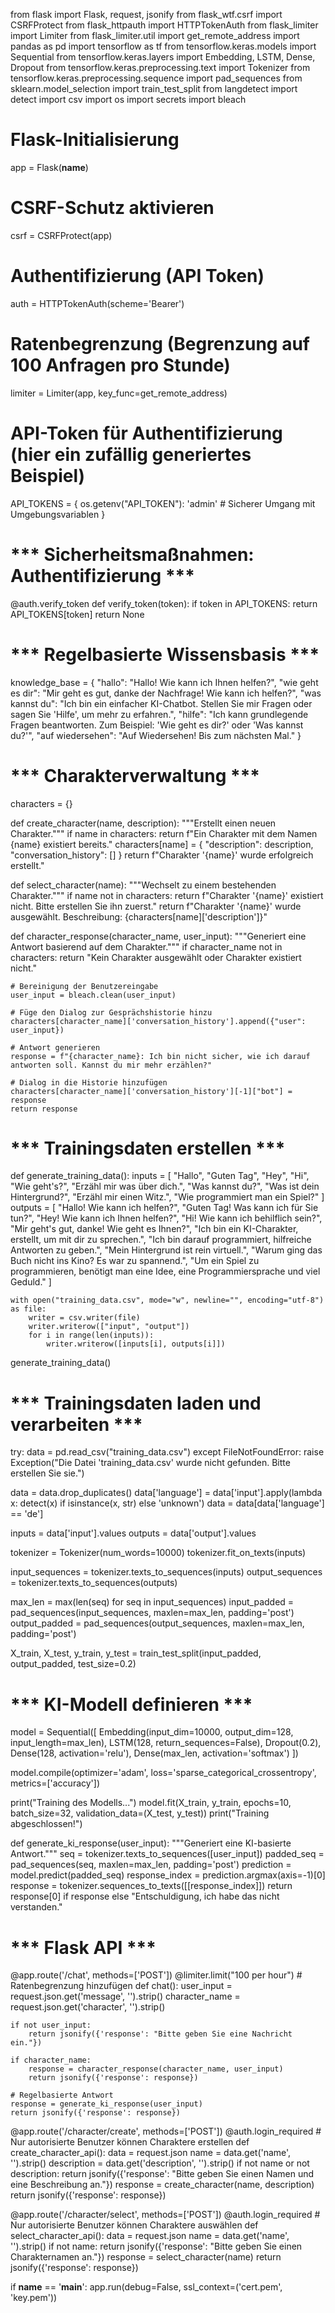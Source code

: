 from flask import Flask, request, jsonify
from flask_wtf.csrf import CSRFProtect
from flask_httpauth import HTTPTokenAuth
from flask_limiter import Limiter
from flask_limiter.util import get_remote_address
import pandas as pd
import tensorflow as tf
from tensorflow.keras.models import Sequential
from tensorflow.keras.layers import Embedding, LSTM, Dense, Dropout
from tensorflow.keras.preprocessing.text import Tokenizer
from tensorflow.keras.preprocessing.sequence import pad_sequences
from sklearn.model_selection import train_test_split
from langdetect import detect
import csv
import os
import secrets
import bleach

# Flask-Initialisierung
app = Flask(__name__)

# CSRF-Schutz aktivieren
csrf = CSRFProtect(app)

# Authentifizierung (API Token)
auth = HTTPTokenAuth(scheme='Bearer')

# Ratenbegrenzung (Begrenzung auf 100 Anfragen pro Stunde)
limiter = Limiter(app, key_func=get_remote_address)

# API-Token für Authentifizierung (hier ein zufällig generiertes Beispiel)
API_TOKENS = {
    os.getenv("API_TOKEN"): 'admin'  # Sicherer Umgang mit Umgebungsvariablen
}

# *** Sicherheitsmaßnahmen: Authentifizierung ***
@auth.verify_token
def verify_token(token):
    if token in API_TOKENS:
        return API_TOKENS[token]
    return None

# *** Regelbasierte Wissensbasis ***
knowledge_base = {
    "hallo": "Hallo! Wie kann ich Ihnen helfen?",
    "wie geht es dir": "Mir geht es gut, danke der Nachfrage! Wie kann ich helfen?",
    "was kannst du": "Ich bin ein einfacher KI-Chatbot. Stellen Sie mir Fragen oder sagen Sie 'Hilfe', um mehr zu erfahren.",
    "hilfe": "Ich kann grundlegende Fragen beantworten. Zum Beispiel: 'Wie geht es dir?' oder 'Was kannst du?'",
    "auf wiedersehen": "Auf Wiedersehen! Bis zum nächsten Mal."
}

# *** Charakterverwaltung ***
characters = {}

def create_character(name, description):
    """Erstellt einen neuen Charakter."""
    if name in characters:
        return f"Ein Charakter mit dem Namen {name} existiert bereits."
    characters[name] = {
        "description": description,
        "conversation_history": []
    }
    return f"Charakter '{name}' wurde erfolgreich erstellt."

def select_character(name):
    """Wechselt zu einem bestehenden Charakter."""
    if name not in characters:
        return f"Charakter '{name}' existiert nicht. Bitte erstellen Sie ihn zuerst."
    return f"Charakter '{name}' wurde ausgewählt. Beschreibung: {characters[name]['description']}"

def character_response(character_name, user_input):
    """Generiert eine Antwort basierend auf dem Charakter."""
    if character_name not in characters:
        return "Kein Charakter ausgewählt oder Charakter existiert nicht."
    
    # Bereinigung der Benutzereingabe
    user_input = bleach.clean(user_input)

    # Füge den Dialog zur Gesprächshistorie hinzu
    characters[character_name]['conversation_history'].append({"user": user_input})
    
    # Antwort generieren
    response = f"{character_name}: Ich bin nicht sicher, wie ich darauf antworten soll. Kannst du mir mehr erzählen?"
    
    # Dialog in die Historie hinzufügen
    characters[character_name]['conversation_history'][-1]["bot"] = response
    return response

# *** Trainingsdaten erstellen ***
def generate_training_data():
    inputs = [
        "Hallo", "Guten Tag", "Hey", "Hi", "Wie geht's?",
        "Erzähl mir was über dich.", "Was kannst du?", "Was ist dein Hintergrund?",
        "Erzähl mir einen Witz.", "Wie programmiert man ein Spiel?"
    ]
    outputs = [
        "Hallo! Wie kann ich helfen?", "Guten Tag! Was kann ich für Sie tun?",
        "Hey! Wie kann ich Ihnen helfen?", "Hi! Wie kann ich behilflich sein?",
        "Mir geht's gut, danke! Wie geht es Ihnen?",
        "Ich bin ein KI-Charakter, erstellt, um mit dir zu sprechen.",
        "Ich bin darauf programmiert, hilfreiche Antworten zu geben.",
        "Mein Hintergrund ist rein virtuell.",
        "Warum ging das Buch nicht ins Kino? Es war zu spannend.",
        "Um ein Spiel zu programmieren, benötigt man eine Idee, eine Programmiersprache und viel Geduld."
    ]

    with open("training_data.csv", mode="w", newline="", encoding="utf-8") as file:
        writer = csv.writer(file)
        writer.writerow(["input", "output"])
        for i in range(len(inputs)):
            writer.writerow([inputs[i], outputs[i]])

generate_training_data()

# *** Trainingsdaten laden und verarbeiten ***
try:
    data = pd.read_csv("training_data.csv")
except FileNotFoundError:
    raise Exception("Die Datei 'training_data.csv' wurde nicht gefunden. Bitte erstellen Sie sie.")

data = data.drop_duplicates()
data['language'] = data['input'].apply(lambda x: detect(x) if isinstance(x, str) else 'unknown')
data = data[data['language'] == 'de']

inputs = data['input'].values
outputs = data['output'].values

tokenizer = Tokenizer(num_words=10000)
tokenizer.fit_on_texts(inputs)

input_sequences = tokenizer.texts_to_sequences(inputs)
output_sequences = tokenizer.texts_to_sequences(outputs)

max_len = max(len(seq) for seq in input_sequences)
input_padded = pad_sequences(input_sequences, maxlen=max_len, padding='post')
output_padded = pad_sequences(output_sequences, maxlen=max_len, padding='post')

X_train, X_test, y_train, y_test = train_test_split(input_padded, output_padded, test_size=0.2)

# *** KI-Modell definieren ***
model = Sequential([
    Embedding(input_dim=10000, output_dim=128, input_length=max_len),
    LSTM(128, return_sequences=False),
    Dropout(0.2),
    Dense(128, activation='relu'),
    Dense(max_len, activation='softmax')
])

model.compile(optimizer='adam', loss='sparse_categorical_crossentropy', metrics=['accuracy'])

print("Training des Modells...")
model.fit(X_train, y_train, epochs=10, batch_size=32, validation_data=(X_test, y_test))
print("Training abgeschlossen!")

def generate_ki_response(user_input):
    """Generiert eine KI-basierte Antwort."""
    seq = tokenizer.texts_to_sequences([user_input])
    padded_seq = pad_sequences(seq, maxlen=max_len, padding='post')
    prediction = model.predict(padded_seq)
    response_index = prediction.argmax(axis=-1)[0]
    response = tokenizer.sequences_to_texts([[response_index]])
    return response[0] if response else "Entschuldigung, ich habe das nicht verstanden."

# *** Flask API ***
@app.route('/chat', methods=['POST'])
@limiter.limit("100 per hour")  # Ratenbegrenzung hinzufügen
def chat():
    user_input = request.json.get('message', '').strip()
    character_name = request.json.get('character', '').strip()
    
    if not user_input:
        return jsonify({'response': "Bitte geben Sie eine Nachricht ein."})

    if character_name:
        response = character_response(character_name, user_input)
        return jsonify({'response': response})
    
    # Regelbasierte Antwort
    response = generate_ki_response(user_input)
    return jsonify({'response': response})

@app.route('/character/create', methods=['POST'])
@auth.login_required  # Nur autorisierte Benutzer können Charaktere erstellen
def create_character_api():
    data = request.json
    name = data.get('name', '').strip()
    description = data.get('description', '').strip()
    if not name or not description:
        return jsonify({'response': "Bitte geben Sie einen Namen und eine Beschreibung an."})
    response = create_character(name, description)
    return jsonify({'response': response})

@app.route('/character/select', methods=['POST'])
@auth.login_required  # Nur autorisierte Benutzer können Charaktere auswählen
def select_character_api():
    data = request.json
    name = data.get('name', '').strip()
    if not name:
        return jsonify({'response': "Bitte geben Sie einen Charakternamen an."})
    response = select_character(name)
    return jsonify({'response': response})

if __name__ == '__main__':
    app.run(debug=False, ssl_context=('cert.pem', 'key.pem'))
